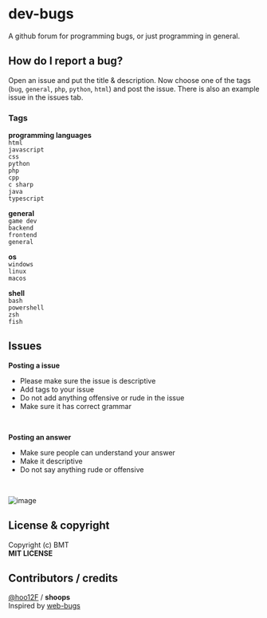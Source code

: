 # dev-bugs
A github forum for programming bugs, or just programming in general.

## How do I report a bug?
Open an issue and put the title & description. Now choose one of the tags (`bug`, `general`, `php`, `python`, `html`) and post the issue. There is also an example issue in the issues tab.

### Tags
**programming languages**
<br>
`html`
<br>
`javascript`
<br>
`css`
<br>
`python`
<br>
`php`
<br>
`cpp`
<br>
`c sharp`
<br>
`java`
<br>
`typescript`
<br>

**general**
<br>
`game dev`
<br>
`backend`
<br>
`frontend`
<br>
`general`
<br>

**os**
<br>
`windows`
<br>
`linux`
<br>
`macos`

**shell**
<br>
`bash`
<br>
`powershell`
<br>
`zsh`
<br>
`fish`

## Issues
**Posting a  issue**
 - Please make sure the issue is descriptive
 - Add tags to your issue
 - Do not add anything offensive or rude in the issue
 - Make sure it has correct grammar
 <br>
 
 **Posting an answer**
- Make sure people can understand your answer
- Make it descriptive
- Do not say anything rude or offensive
<br>

![image](https://user-images.githubusercontent.com/96026994/164914359-7378410e-bd4d-49a6-8b3a-a63d477c2cbc.png)

## License & copyright
Copyright (c) BMT
<br>
**MIT LICENSE**

## Contributors / credits
[@hoo12F](https://github.com/hoo12F) / **shoops**
<br>
Inspired by [web-bugs](https://github.com/webcompat/web-bugs)
